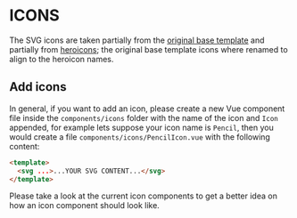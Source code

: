 # ICONS

The SVG icons are taken partially from the [original base template](https://github.com/Kamona-WD/starter-dashboard-layout-vue) and partially from [heroicons](https://heroicons.com/); the original base template icons where renamed to align to the heroicon names.

## Add icons

In general, if you want to add an icon, please create a new Vue component file inside the `components/icons` folder with the name of the icon and `Icon` appended, for example lets suppose your icon name is `Pencil`, then you would create a file `components/icons/PencilIcon.vue` with the following content:

```html
<template>
  <svg ...>...YOUR SVG CONTENT...</svg>
</template>
```

Please take a look at the current icon components to get a better idea on how an icon component should look like.
